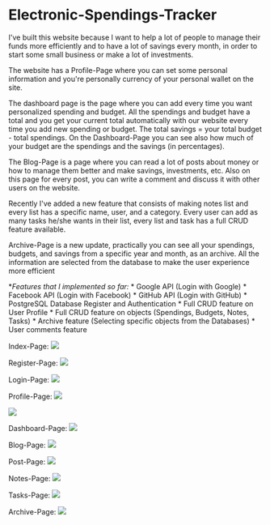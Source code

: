 # Electronic-Spendings-Tracker
I've built this website because I want to help a lot of people to manage their funds more efficiently and to have a lot of savings every month, in order to start some small business or make a lot of investments. 

The website has a Profile-Page where you can set some personal information and you're personally currency of your personal wallet on the site. 

The dashboard page is the page where you can add every time you want personalized spending and budget. All the spendings and budget have a total and you get your current total automatically with our website every time you add new spending or budget. The total savings = your total budget - total spendings. On the Dashboard-Page you can see also how much of your budget are the spendings and the savings (in percentages). 

The Blog-Page is a page where you can read a lot of posts about money or how to manage them better and make savings, investments, etc. Also on this page for every post, you can write a comment and discuss it with other users on the website. 

Recently I've added a new feature that consists of making notes list and every list has a specific name, user, and a category. Every user can add as many tasks he/she wants in their list, every list and task has a full CRUD feature available.

Archive-Page is a new update, practically you can see all your spendings, budgets, and savings from a specific year and month, as an archive. All the information are selected from the database to make the user experience more efficient

*_Features that I implemented so far:_
    * Google API (Login with Google)
    * Facebook API (Login with Facebook)
    * GitHub API (Login with GitHub)
    * PostgreSQL Database Register and Authentication
    * Full CRUD feature on User Profile
    * Full CRUD feature on objects (Spendings, Budgets, Notes, Tasks)
    * Archive feature (Selecting specific objects from the Databases)
    * User comments feature

Index-Page:
![](README-images/index.png)

Register-Page:
![](README-images/register.png)

Login-Page:
![](README-images/login.png)

Profile-Page:
![](README-images/profile-1.png)

![](README-images/profile-2.png)

Dashboard-Page:
![](README-images/dashboard.png)

Blog-Page:
![](README-images/blog.png)

Post-Page:
![](README-images/post.png)

Notes-Page:
![](README-images/notes.png)

Tasks-Page:
![](README-images/tasks.png)

Archive-Page:
![](README-images/archive.png)

